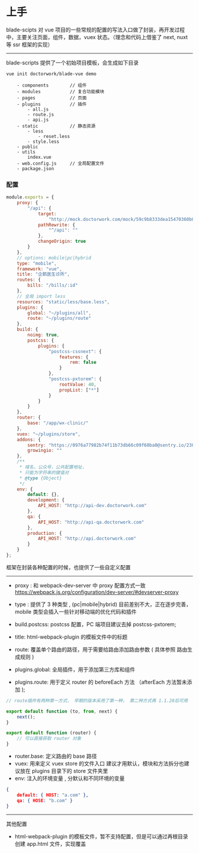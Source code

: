 # 上手

blade-scipts 对 vue 项目的一些常规的配置的写法入口做了封装，再开发过程中，主要关注页面，组件，数据，vuex 状态。（理念和代码上借鉴了 next, nuxt 等 ssr 框架的实现）

---

blade-scripts 提供了一个初始项目模板，会生成如下目录

```
vue init doctorwork/blade-vue demo
```

```
    - components        // 组件
    - modules           // 复合功能模块
    - pages             // 页面
    - plugins           // 插件
        - all.js
        - route.js
        - api.js
    - static            // 静态资源
        - less
            - reset.less
        - style.less
    - public
    - utils
        index.vue
    - web.config.js     // 全局配置文件
    - package.json
```

### 配置

```javascript
module.exports = {
	proxy: {
		"/api": {
			target:
				"http://mock.doctorwork.com/mock/59c9b8333dea15470360b836/urinalysis",
			pathRewrite: {
				"^/api": ""
			},
			changeOrigin: true
		}
	},
	// options: mobile|pc|hybrid
	type: "mobile",
	framework: "vue",
	title: "企鹅医生诊所",
	routes: {
		bills: "/bills/:id"
	},
	// 全局 import less
	resources: "static/less/base.less",
	plugins: {
		global: "~/plugins/all",
		route: "~/plugins/route"
	},
	build: {
		noimg: true,
		postcss: {
			plugins: {
				"postcss-cssnext": {
					features: {
						rem: false
					}
				},
				"postcss-pxtorem": {
					rootValue: 40,
					propList: ["*"]
				}
			}
		}
	},
	router: {
		base: "/app/wx-clinic/"
	},
	vuex: "~/plugins/store",
	addons: {
		sentry: "https://0976a77982b74f11b73db66c09f60ba0@sentry.io/238376",
		growingio: ""
	},
	/**
	 * 域名，公众号，公共配置地址，
	 * 只能为字符串的键值对
	 * @type {Object}
	 */
	env: {
		default: {},
		development: {
			API_HOST: "http://api-dev.doctorwork.com"
		},
		qa: {
			API_HOST: "http://api-qa.doctorwork.com"
		},
		production: {
			API_HOST: "http://api.doctorwork.com"
		}
	}
};
```

框架在封装各种配置的时候，也提供了一些自定义配置

---

* proxy : 和 webpack-dev-server 中 proxy 配置方式一致
  https://webpack.js.org/configuration/dev-server/#devserver-proxy

* type : 提供了 3 种类型 , (pc|mobile|hybrid) 目前差别不大，正在逐步完善，mobile
  类型会插入一些针对移动端的优化代码和插件

* build.postcss: postcss 配置，PC 端项目建议去掉 postcss-pxtorem;

* title: html-webpack-plugin 的模板文件中的标题

* route: 覆盖单个路由的路径，用于需要给路由添加路由参数 ( 具体参照 路由生成规则
  )

* plugins.global: 全局插件，用于添加第三方库和组件
* plugins.route: 用于定义 router 的 beforeEach 方法 （afterEach 方法暂未添加 );

```js
// route插件有两种第一方式， 早期的版本采用了第一种， 第二种方式再 1.1.28后可用

export default function (to, from, next) {
	next();
}

export default function (router) {
    // 可以直接获取 router 对象
}
```

* router.base: 定义路由的 base 路径
* vuex: 用来定义 vuex store 的文件入口 建议才用默认，模块和方法拆分也建议放在
  plugins 目录下的 store 文件夹里
* env: 注入的环境变量 , 分默认和不同环境的变量

```json
{
	default: { HOST: "a.com" },
	qa: { HOSE: "b.com" }
}
```

---

其他配置

* html-webpack-plugin 的模板文件，暂不支持配置，但是可以通过再根目录创建
  app.html 文件，实现覆盖
